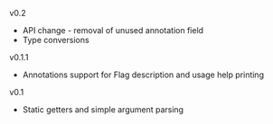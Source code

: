 v0.2
- API change - removal of unused annotation field
- Type conversions

v0.1.1
- Annotations support for Flag description and usage help printing

v0.1
- Static getters and simple argument parsing

